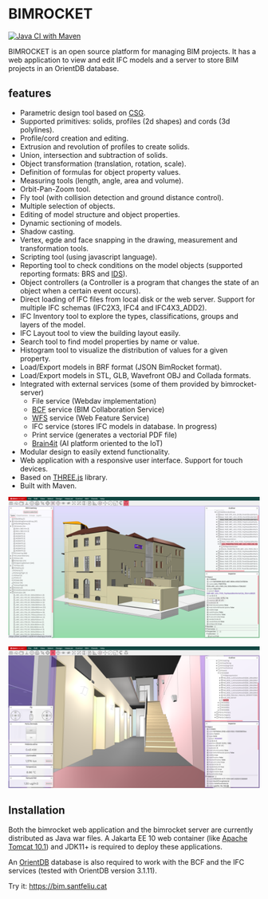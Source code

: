 # BIMROCKET

[![Java CI with Maven](https://github.com/bimrocket/bimrocket/actions/workflows/maven.yml/badge.svg)](https://github.com/bimrocket/bimrocket/actions/workflows/maven.yml)

BIMROCKET is an open source platform for managing BIM projects. It has a web application to view and edit IFC models and a server to store BIM projects in an OrientDB database.

## features
- Parametric design tool based on [CSG](https://en.wikipedia.org/wiki/Constructive_solid_geometry).
- Supported primitives: solids, profiles (2d shapes) and cords (3d polylines).
- Profile/cord creation and editing.
- Extrusion and revolution of profiles to create solids.
- Union, intersection and subtraction of solids.
- Object transformation (translation, rotation, scale).
- Definition of formulas for object property values.
- Measuring tools (length, angle, area and volume).
- Orbit-Pan-Zoom tool.
- Fly tool (with collision detection and ground distance control).
- Multiple selection of objects.
- Editing of model structure and object properties.
- Dynamic sectioning of models.
- Shadow casting.
- Vertex, egde and face snapping in the drawing, measurement and transformation tools.
- Scripting tool (using javascript language).
- Reporting tool to check conditions on the model objects (supported reporting formats: BRS and [IDS](https://www.buildingsmart.org/what-is-information-delivery-specification-ids/)).
- Object controllers (a Controller is a program that changes the state of an object when a certain event occurs).
- Direct loading of IFC files from local disk or the web server. Support for multiple IFC schemas (IFC2X3, IFC4 and IFC4X3_ADD2).
- IFC Inventory tool to explore the types, classifications, groups and layers of the model.
- IFC Layout tool to view the building layout easily.
- Search tool to find model properties by name or value.
- Histogram tool to visualize the distribution of values ​​for a given property.
- Load/Export models in BRF format (JSON BimRocket format).
- Load/Export models in STL, GLB, Wavefront OBJ and Collada formats.
- Integrated with external services (some of them provided by bimrocket-server)
  - File service (Webdav implementation)
  - [BCF](https://en.wikipedia.org/wiki/BIM_Collaboration_Format) service (BIM Collaboration Service)
  - [WFS](https://en.wikipedia.org/wiki/Web_Feature_Service) service (Web Feature Service)
  - IFC service (stores IFC models in database. In progress)
  - Print service (generates a vectorial PDF file)
  - [Brain4it](http://brain4it.org) (AI platform oriented to the IoT)
- Modular design to easily extend functionality.
- Web application with a responsive user interface. Support for touch devices.
- Based on [THREE.js](https://threejs.org) library.
- Built with Maven.


![Facility exterior](/docs/images/screenshot1.png?raw=true "Facility exterior")

![Facility interior](/docs/images/screenshot2.png?raw=true "Facility interior")

## Installation
Both the bimrocket web application and the bimrocket server are currently distributed as Java war files. A Jakarta EE 10 web container (like [Apache Tomcat 10.1](https://tomcat.apache.org/download-10.cgi)) and JDK11+ is required to deploy these applications.

An [OrientDB](https://orientdb.org/) database is also required to work with the BCF and the IFC services (tested with OrientDB version 3.1.11).

Try it: https://bim.santfeliu.cat
